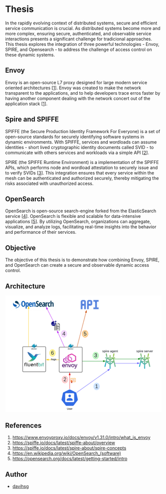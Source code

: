 # Thesis

In the rapidly evolving context of distributed systems, secure and efficient service communication is crucial. As distributed systems become more and more complex, ensuring secure, authenticated, and observable service interactions presents a significant challenge for tradicional approaches. This thesis explores the integration of three powerful technologies - Envoy, SPIRE, and Opensearch - to address the challenge of access control on these dynamic systems.

## Envoy

Envoy is an open-source L7 proxy designed for large modern service oriented architectures [[1](#references-1)]. Envoy was created to make the network transparent to the applications, and to help developers trace erros faster by having another component dealing with the network concert out of the application stack [[1](#references-1)].

## Spire and SPIFFE

SPIFFE (the Secure Production Identity Framework For Everyone) is a set of open-source standards for securely identifying software systems in dynamic environments. With SPIFFE, services and wordloads can assume identities - short lived cryptographic identity documents called SVID - to communicate with others services and workloads via a simple API [[2](#references-2)].

SPIRE (the SPIFFE Runtime Environment) is a implementation of the SPIFFE APIs, which performs node and wordload attestation to securely issue and to verify SVIDs [[3](#references-3)]. This integration ensures that every service within the mesh can be authenticated and authorized securely, thereby mitigating the risks associated with unauthorized access.

## OpenSearch

OpenSearch is open-source search-engine forked from the ElasticSearch service [[4](#references-4)]. OpenSearch is flexible and scalable for data-intensive applications [[5](#references-5)]. By utilizing OpenSearch, organizations can aggregate, visualize, and analyze logs, facilitating real-time insights into the behavior and performance of their services.

## Objective

The objective of this thesis is to demonstrate how combining Envoy, SPIRE, and OpenSearch can create a secure and observable dynamic access control. 

## Architecture

![Architecture](./assets/architecture.png)

## References

1. <a name="references-1"/> https://www.envoyproxy.io/docs/envoy/v1.31.0/intro/what_is_envoy
2. <a name="references-2"/> https://spiffe.io/docs/latest/spiffe-about/overview
3. <a name="references-3"/> https://spiffe.io/docs/latest/spire-about/spire-concepts
4. <a name="references-4"/> https://en.wikipedia.org/wiki/OpenSearch_(software)
5. <a name="references-5"/> https://opensearch.org/docs/latest/getting-started/intro

## Author

- [davihsg](github.com/davihsg)
